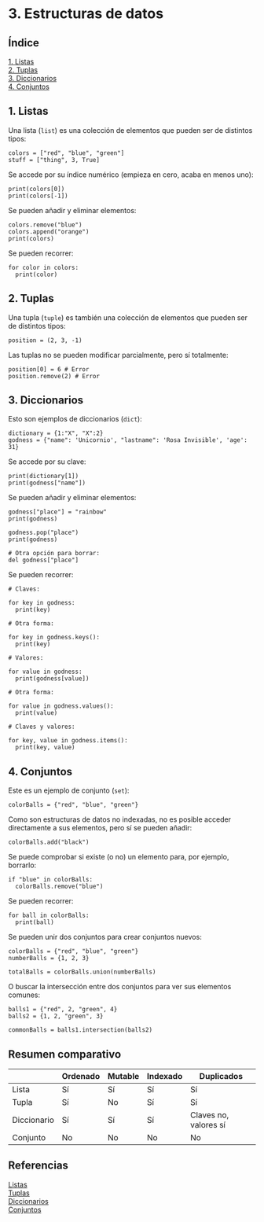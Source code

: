 # 3. Estructuras de datos

## Índice

[1. Listas](#1-listas)  
[2. Tuplas](#2-tuplas)  
[3. Diccionarios](#3-diccionarios)  
[4. Conjuntos](#4-conjuntos)

## 1. Listas

Una lista (`list`) es una colección de elementos que pueden ser de distintos tipos:

    colors = ["red", "blue", "green"]
    stuff = ["thing", 3, True]

Se accede por su índice numérico (empieza en cero, acaba en menos uno):

    print(colors[0])
    print(colors[-1])

Se pueden añadir y eliminar elementos:

    colors.remove("blue")
    colors.append("orange")
    print(colors)

Se pueden recorrer:

    for color in colors:
      print(color)

## 2. Tuplas

Una tupla (`tuple`) es también una colección de elementos que pueden ser de distintos tipos:

    position = (2, 3, -1)

Las tuplas no se pueden modificar parcialmente, pero sí totalmente:

    position[0] = 6 # Error
    position.remove(2) # Error

## 3. Diccionarios

Esto son ejemplos de diccionarios (`dict`):

    dictionary = {1:"X", "X":2}
    godness = {"name": 'Unicornio', "lastname": 'Rosa Invisible', 'age': 31}

Se accede por su clave:

    print(dictionary[1])
    print(godness["name"])

Se pueden añadir y eliminar elementos:

    godness["place"] = "rainbow"
    print(godness)

    godness.pop("place")
    print(godness)

    # Otra opción para borrar:
    del godness["place"]

Se pueden recorrer:

    # Claves:

    for key in godness:
      print(key)

    # Otra forma:

    for key in godness.keys():
      print(key)

    # Valores:

    for value in godness:
      print(godness[value])

    # Otra forma:

    for value in godness.values():
      print(value)

    # Claves y valores:

    for key, value in godness.items():
      print(key, value)

## 4. Conjuntos

Este es un ejemplo de conjunto (`set`):

    colorBalls = {"red", "blue", "green"}

Como son estructuras de datos no indexadas, no es posible acceder directamente a sus elementos, pero sí se pueden añadir:

    colorBalls.add("black")

Se puede comprobar si existe (o no) un elemento para, por ejemplo, borrarlo:

    if "blue" in colorBalls:
      colorBalls.remove("blue")

Se pueden recorrer:

    for ball in colorBalls:
      print(ball)

Se pueden unir dos conjuntos para crear conjuntos nuevos:

    colorBalls = {"red", "blue", "green"}
    numberBalls = {1, 2, 3}

    totalBalls = colorBalls.union(numberBalls)

O buscar la intersección entre dos conjuntos para ver sus elementos comunes:

    balls1 = {"red", 2, "green", 4}
    balls2 = {1, 2, "green", 3}

    commonBalls = balls1.intersection(balls2)

## Resumen comparativo

||Ordenado|Mutable|Indexado|Duplicados
-|-|-|-|-
Lista|Sí|Sí|Sí|Sí
Tupla|Sí|No|Sí|Sí
Diccionario|Sí|Sí|Sí|Claves no, valores sí
Conjunto|No|No|No|No

## Referencias

[Listas](https://www.w3schools.com/python/python_lists.asp)  
[Tuplas](https://www.w3schools.com/python/python_tuples.asp)  
[Diccionarios](https://www.w3schools.com/python/python_dictionaries.asp)  
[Conjuntos](https://www.w3schools.com/python/python_sets.asp)
